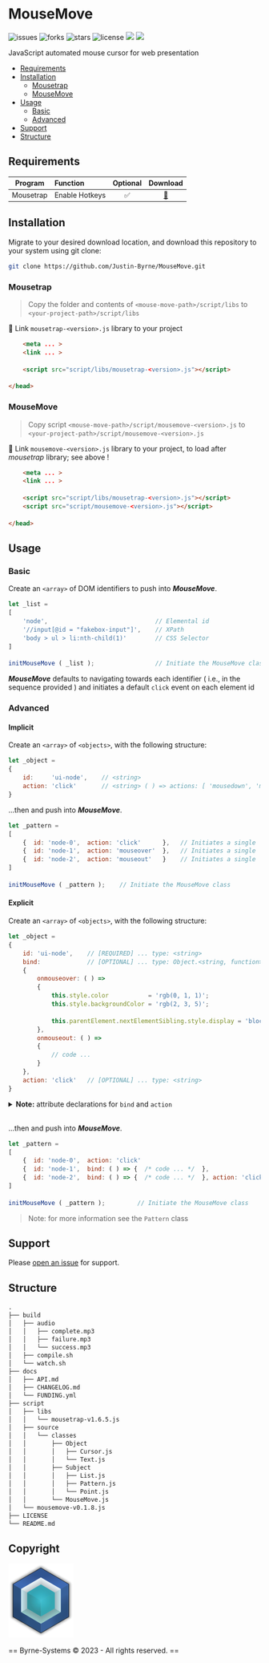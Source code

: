 # MouseMove

![issues](https://img.shields.io/github/issues/Justin-Byrne/MouseMove)
![forks](https://img.shields.io/github/forks/Justin-Byrne/MouseMove)
![stars](https://img.shields.io/github/stars/Justin-Byrne/MouseMove)
![license](https://img.shields.io/github/license/Justin-Byrne/MouseMove)
<img src=https://img.shields.io/badge/Mousetrap-1.6.0-yellow />
<img src=https://img.shields.io/badge/Version-0.1.8-green />

JavaScript automated mouse cursor for web presentation

- [Requirements](#requirements)
- [Installation](#installation)
  - [Mousetrap](#mousetrap)
  - [MouseMove](#mousemove)
- [Usage](#usage)
  - [Basic](#basic)
  - [Advanced](#advanced)
- [Support](#support)
- [Structure](#structure)

## Requirements

| Program | Function | Optional | Download |
| :---: | :--- | :---: | :---: |
| Mousetrap | Enable Hotkeys | :white_check_mark: | [:floppy_disk:](https://craig.is/killing/mice) |

## Installation

Migrate to your desired download location, and download this repository to your system using git clone:

```sh
git clone https://github.com/Justin-Byrne/MouseMove.git
```

### Mousetrap

> Copy the folder and contents of `<mouse-move-path>/script/libs` to `<your-project-path>/script/libs`

:link: Link `mousetrap-<version>.js` library to your project

```html
    <meta ... >
    <link ... >

    <script src="script/libs/mousetrap-<version>.js"></script>

</head>
```

### MouseMove

> Copy script `<mouse-move-path>/script/mousemove-<version>.js` to `<your-project-path>/script/mousemove-<version>.js`

:link: Link `mousemove-<version>.js` library to your project, to load after *mousetrap* library; see above !

```html
    <meta ... >
    <link ... >

    <script src="script/libs/mousetrap-<version>.js"></script>
    <script src="script/mousemove-<version>.js"></script>

</head>
```

## Usage

### Basic

Create an `<array>` of DOM identifiers to push into ***MouseMove***.

```javascript
let _list =
[
    'node',                              // Elemental id
    '//input[@id = "fakebox-input"]',    // XPath
    'body > ul > li:nth-child(1)'        // CSS Selector
]

initMouseMove ( _list );                 // Initiate the MouseMove class
```

***MouseMove*** defaults to navigating towards each identifier ( i.e., in the sequence provided ) and initiates a default `click` event on each element id

### Advanced

#### Implicit

Create an `<array>` of `<objects>`, with the following structure:

```javascript
let _object =
{
    id:     'ui-node',    // <string>
    action: 'click'       // <string> ( ) => actions: [ 'mousedown', 'mouseup', 'mouseover', 'mouseout', 'mousemove', 'click', 'dblclick' ]
}
```

...then and push into ***MouseMove***.

```javascript
let _pattern =
[
    {  id: 'node-0',  action: 'click'      }, 	// Initiates a single 'onclick' event
    {  id: 'node-1',  action: 'mouseover'  }, 	// Initiates a single 'onmouseover' event
    {  id: 'node-2',  action: 'mouseout'   } 	// Initiates a single 'onmouseout' event
]

initMouseMove ( _pattern );    // Initiate the MouseMove class
```

#### Explicit

Create an `<array>` of `<objects>`, with the following structure:

```javascript
let _object =
{
    id: 'ui-node',    // [REQUIRED] ... type: <string>
    bind:             // [OPTIONAL] ... type: Object.<string, function>
    {
        onmouseover: ( ) =>
        {
            this.style.color           = 'rgb(0, 1, 1)';
            this.style.backgroundColor = 'rgb(2, 3, 5)';

            this.parentElement.nextElementSibling.style.display = 'block';
        },
        onmouseout: ( ) =>
        {
            // code ...
        }
    },
    action: 'click'   // [OPTIONAL] ... type: <string>
}
```

<details>

<summary><b>Note:</b> attribute declarations for <code>bind</code> and <code>action</code></summary>

> - `bind` : `Object.<string, function>`
>  - `<string>`
>    - `onmousedown`
>    - `onmouseup`
>    - `onmouseover`
>    - `onmouseout`
>    - `onmousemove`
>    - `onclick`
>    - `ondblclick`
>  - `<function>`
>    - anonymous function
>
>- `action` : `<string>`
>  - `<string>`
>    - `mousedown`
>    - `mouseup`
>    - `mouseover`
>    - `mouseout`
>    - `mousemove`
>    - `click`
>    - `dblclick`

</details>

<br>

...then and push into ***MouseMove***.

```javascript
let _pattern =
[
    {  id: 'node-0',  action: 'click'                                    },  // Each pattern is valid !
    {  id: 'node-1',  bind: ( ) => {  /* code ... */  },                 },
    {  id: 'node-2',  bind: ( ) => {  /* code ... */  }, action: 'click' }
]

initMouseMove ( _pattern );         // Initiate the MouseMove class
```

> Note: for more information see the `Pattern` class


## Support

Please [open an issue](https://github.com/Justin-Byrne/MouseMove/issues/new) for support.

## Structure

```
.
├── build
│   ├── audio
│   │   ├── complete.mp3
│   │   ├── failure.mp3
│   │   └── success.mp3
│   ├── compile.sh
│   └── watch.sh
├── docs
│   ├── API.md
│   ├── CHANGELOG.md
│   └── FUNDING.yml
├── script
│   ├── libs
│   │   └── mousetrap-v1.6.5.js
│   ├── source
│   │   └── classes
│   │       ├── Object
│   │       │   ├── Cursor.js
│   │       │   └── Text.js
│   │       ├── Subject
│   │       │   ├── List.js
│   │       │   ├── Pattern.js
│   │       │   └── Point.js
│   │       └── MouseMove.js
│   └── mousemove-v0.1.8.js
├── LICENSE
└── README.md
```
 
## Copyright

![Byrne-Systems](https://github.com/Justin-Byrne/MouseMove/blob/main/images/cube_sm.png)

== Byrne-Systems © 2023 - All rights reserved. ==
